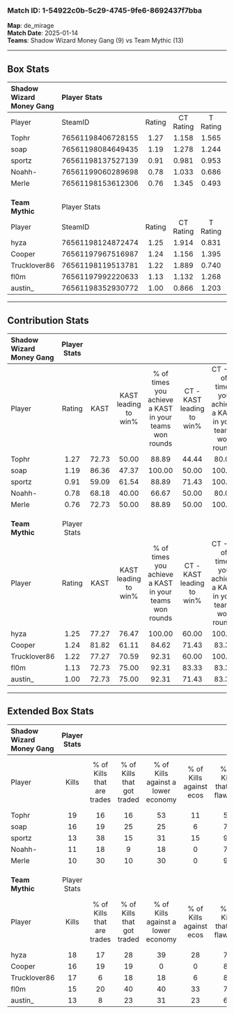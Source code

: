 ### Match ID: 1-54922c0b-5c29-4745-9fe6-8692437f7bba  
**Map**: de_mirage  
**Match Date**: 2025-01-14  
**Teams**: Shadow Wizard Money Gang (9) vs Team Mythic (13)  

---  

## Box Stats  

| **Shadow Wizard Money Gang** | Player Stats      |        |           |          |       |      |       |         |        |      |     |
| :- | :- | :-: | :-: | :-: | :-: | :-: | :-: | :-: | :-: | :-: | :-: |
| Player                       | SteamID           | Rating | CT Rating | T Rating | KAST  | ADR  | Kills | Assists | Deaths | K/D  | HS% |
| Tophr                        | 76561198406728155 |  1.27  |   1.158   |  1.565   | 72.73 | 86.9 |  19   |    3    |   15   | 1.27 | 42  |
| soap                         | 76561198084649435 |  1.19  |   1.278   |  1.244   | 86.36 | 76.1 |  16   |    3    |   16   | 1.00 | 56  |
| sportz                       | 76561198137527139 |  0.91  |   0.981   |  0.953   | 59.09 | 74.2 |  13   |    2    |   14   | 0.93 | 53  |
| Noahh-                       | 76561199060289698 |  0.78  |   1.033   |  0.686   | 68.18 | 57.9 |  11   |    3    |   17   | 0.65 | 63  |
| Merle                        | 76561198153612306 |  0.76  |   1.345   |  0.493   | 72.73 | 51.0 |  10   |    6    |   17   | 0.59 | 40  |
|                              |                   |        |           |          |       |      |       |         |        |      |     |
|                              |                   |        |           |          |       |      |       |         |        |      |     |
|                              |                   |        |           |          |       |      |       |         |        |      |     |
| **Team Mythic**              | Player Stats      |        |           |          |       |      |       |         |        |      |     |
| Player                       | SteamID           | Rating | CT Rating | T Rating | KAST  | ADR  | Kills | Assists | Deaths | K/D  | HS% |
| hyza                         | 76561198124872474 |  1.25  |   1.914   |  0.831   | 77.27 | 76.2 |  18   |    3    |   14   | 1.29 | 72  |
| Cooper                       | 76561197967516987 |  1.24  |   1.156   |  1.395   | 81.82 | 86.0 |  16   |    3    |   14   | 1.14 | 25  |
| Trucklover86                 | 76561198119513781 |  1.22  |   1.889   |  0.740   | 77.27 | 70.6 |  17   |    4    |   13   | 1.31 | 70  |
| fl0m                         | 76561197992220633 |  1.13  |   1.132   |  1.268   | 72.73 | 85.7 |  15   |    9    |   15   | 1.00 | 46  |
| austin_                      | 76561198352930772 |  1.00  |   0.866   |  1.203   | 72.73 | 63.4 |  13   |    2    |   13   | 1.00 | 46  |
---  

## Contribution Stats  

| **Shadow Wizard Money Gang** | Player Stats |       |                      |                                                        |                           |                                                             |                          |                                                            |
| :- | :-: | :-: | :-: | :-: | :-: | :-: | :-: | :-: |
| Player                       |    Rating    | KAST  | KAST leading to win% | % of times you achieve a KAST in your teams won rounds | CT - KAST leading to win% | CT - % of times you achieve a KAST in your teams won rounds | T - KAST leading to win% | T - % of times you achieve a KAST in your teams won rounds |
| Tophr                        |     1.27     | 72.73 |        50.00         |                         88.89                          |           44.44           |                            80.00                            |          57.14           |                           100.00                           |
| soap                         |     1.19     | 86.36 |        47.37         |                         100.00                         |           50.00           |                           100.00                            |          44.44           |                           100.00                           |
| sportz                       |     0.91     | 59.09 |        61.54         |                         88.89                          |           71.43           |                           100.00                            |          50.00           |                           75.00                            |
| Noahh-                       |     0.78     | 68.18 |        40.00         |                         66.67                          |           50.00           |                            80.00                            |          28.57           |                           50.00                            |
| Merle                        |     0.76     | 72.73 |        50.00         |                         88.89                          |           50.00           |                           100.00                            |          50.00           |                           75.00                            |
|                              |              |       |                      |                                                        |                           |                                                             |                          |                                                            |
|                              |              |       |                      |                                                        |                           |                                                             |                          |                                                            |
|                              |              |       |                      |                                                        |                           |                                                             |                          |                                                            |
| **Team Mythic**              | Player Stats |       |                      |                                                        |                           |                                                             |                          |                                                            |
| Player                       |    Rating    | KAST  | KAST leading to win% | % of times you achieve a KAST in your teams won rounds | CT - KAST leading to win% | CT - % of times you achieve a KAST in your teams won rounds | T - KAST leading to win% | T - % of times you achieve a KAST in your teams won rounds |
| hyza                         |     1.25     | 77.27 |        76.47         |                         100.00                         |           60.00           |                           100.00                            |          100.00          |                           100.00                           |
| Cooper                       |     1.24     | 81.82 |        61.11         |                         84.62                          |           71.43           |                            83.33                            |          54.55           |                           85.71                            |
| Trucklover86                 |     1.22     | 77.27 |        70.59         |                         92.31                          |           60.00           |                           100.00                            |          85.71           |                           85.71                            |
| fl0m                         |     1.13     | 72.73 |        75.00         |                         92.31                          |           83.33           |                            83.33                            |          70.00           |                           100.00                           |
| austin_                      |     1.00     | 72.73 |        75.00         |                         92.31                          |           71.43           |                            83.33                            |          77.78           |                           100.00                           |
---  

## Extended Box Stats  

| **Shadow Wizard Money Gang** | Player Stats |                            |                            |                                    |                         |                              |                                 |        |                             |                                     |                          |                               |                            |
| :- | :-: | :-: | :-: | :-: | :-: | :-: | :-: | :-: | :-: | :-: | :-: | :-: | :-: |
| Player                       |    Kills     | % of Kills that are trades | % of Kills that got traded | % of Kills against a lower economy | % of Kills against ecos | % of Kills that are flawless | % of Kills that are close duels | Deaths | % of Deaths that get traded | % of Deaths against a lower economy | % of Deaths against ecos | % of Deaths that are flawless | % of Deaths that are close |
| Tophr                        |      19      |             16             |             16             |                 53                 |           11            |              53              |                5                |   15   |             20              |                 20                  |            0             |              93               |             0              |
| soap                         |      16      |             19             |             25             |                 25                 |            6            |              75              |                6                |   16   |             19              |                 25                  |            6             |              88               |             0              |
| sportz                       |      13      |             38             |             15             |                 31                 |           15            |              92              |                0                |   14   |             14              |                 14                  |            0             |              64               |             7              |
| Noahh-                       |      11      |             18             |             9              |                 18                 |            0            |              73              |                9                |   17   |             24              |                 29                  |            6             |              71               |             6              |
| Merle                        |      10      |             30             |             10             |                 30                 |            0            |              90              |               10                |   17   |             47              |                 24                  |            6             |              59               |             12             |
|                              |              |                            |                            |                                    |                         |                              |                                 |        |                             |                                     |                          |                               |                            |
|                              |              |                            |                            |                                    |                         |                              |                                 |        |                             |                                     |                          |                               |                            |
|                              |              |                            |                            |                                    |                         |                              |                                 |        |                             |                                     |                          |                               |                            |
| **Team Mythic**              | Player Stats |                            |                            |                                    |                         |                              |                                 |        |                             |                                     |                          |                               |                            |
| Player                       |    Kills     | % of Kills that are trades | % of Kills that got traded | % of Kills against a lower economy | % of Kills against ecos | % of Kills that are flawless | % of Kills that are close duels | Deaths | % of Deaths that get traded | % of Deaths against a lower economy | % of Deaths against ecos | % of Deaths that are flawless | % of Deaths that are close |
| hyza                         |      18      |             17             |             28             |                 39                 |           28            |              72              |                6                |   14   |             21              |                 14                  |            7             |              93               |             0              |
| Cooper                       |      16      |             19             |             19             |                 0                  |            0            |              81              |                0                |   14   |             14              |                 21                  |            14            |              86               |             7              |
| Trucklover86                 |      17      |             6              |             18             |                 18                 |            6            |              82              |               12                |   13   |              8              |                 15                  |            8             |              92               |             8              |
| fl0m                         |      15      |             20             |             40             |                 40                 |           33            |              73              |                7                |   15   |             20              |                 13                  |            0             |              47               |             7              |
| austin_                      |      13      |             8              |             23             |                 31                 |           23            |              69              |                0                |   13   |             15              |                  0                  |            0             |              62               |             8              |
